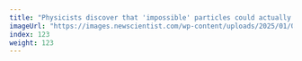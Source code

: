 ```yaml
---
title: "Physicists discover that 'impossible' particles could actually be real"
imageUrl: "https://images.newscientist.com/wp-content/uploads/2025/01/08124942/SEI_235356737.jpg?width=788"
index: 123
weight: 123
---
```

